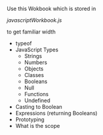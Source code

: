 Use this Wokbook which is stored in

*javascriptWorkbook.js*

to get familiar width 

- typeof
- JavaScript Types
  - Strings
  - Numbers
  - Objects
  - Classes
  - Booleans
  - Null
  - Functions
  - Undefined
- Casting to Boolean
- Expressions (returning Booleans)
- Prototyping
- What is the scope
